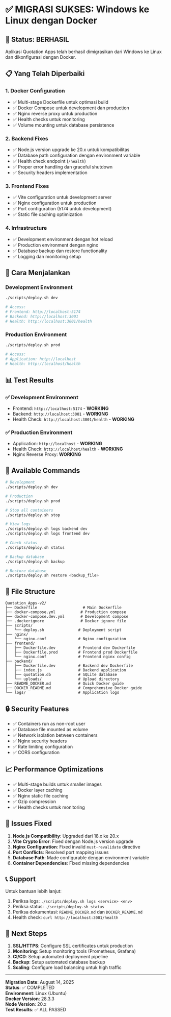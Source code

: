 # ✅ MIGRASI SUKSES: Windows ke Linux dengan Docker

## 🎉 Status: BERHASIL

Aplikasi Quotation Apps telah berhasil dimigrasikan dari Windows ke Linux dan dikonfigurasi dengan Docker.

## 📋 Yang Telah Diperbaiki

### 1. **Docker Configuration**
- ✅ Multi-stage Dockerfile untuk optimasi build
- ✅ Docker Compose untuk development dan production
- ✅ Nginx reverse proxy untuk production
- ✅ Health checks untuk monitoring
- ✅ Volume mounting untuk database persistence

### 2. **Backend Fixes**
- ✅ Node.js version upgrade ke 20.x untuk kompatibilitas
- ✅ Database path configuration dengan environment variable
- ✅ Health check endpoint (`/health`)
- ✅ Proper error handling dan graceful shutdown
- ✅ Security headers implementation

### 3. **Frontend Fixes**
- ✅ Vite configuration untuk development server
- ✅ Nginx configuration untuk production
- ✅ Port configuration (5174 untuk development)
- ✅ Static file caching optimization

### 4. **Infrastructure**
- ✅ Development environment dengan hot reload
- ✅ Production environment dengan nginx
- ✅ Database backup dan restore functionality
- ✅ Logging dan monitoring setup

## 🚀 Cara Menjalankan

### Development Environment
```bash
./scripts/deploy.sh dev

# Access:
# Frontend: http://localhost:5174
# Backend: http://localhost:3001
# Health: http://localhost:3001/health
```

### Production Environment
```bash
./scripts/deploy.sh prod

# Access:
# Application: http://localhost
# Health: http://localhost/health
```

## 📊 Test Results

### ✅ Development Environment
- Frontend: `http://localhost:5174` - **WORKING**
- Backend: `http://localhost:3001` - **WORKING**
- Health Check: `http://localhost:3001/health` - **WORKING**

### ✅ Production Environment
- Application: `http://localhost` - **WORKING**
- Health Check: `http://localhost/health` - **WORKING**
- Nginx Reverse Proxy: **WORKING**

## 🔧 Available Commands

```bash
# Development
./scripts/deploy.sh dev

# Production
./scripts/deploy.sh prod

# Stop all containers
./scripts/deploy.sh stop

# View logs
./scripts/deploy.sh logs backend dev
./scripts/deploy.sh logs frontend dev

# Check status
./scripts/deploy.sh status

# Backup database
./scripts/deploy.sh backup

# Restore database
./scripts/deploy.sh restore <backup_file>
```

## 📁 File Structure

```
Quotation_Apps-v2/
├── Dockerfile                    # Main Dockerfile
├── docker-compose.yml           # Production compose
├── docker-compose.dev.yml       # Development compose
├── .dockerignore                # Docker ignore file
├── scripts/
│   └── deploy.sh               # Deployment script
├── nginx/
│   └── nginx.conf              # Nginx configuration
├── frontend/
│   ├── Dockerfile.dev          # Frontend dev Dockerfile
│   ├── Dockerfile.prod         # Frontend prod Dockerfile
│   └── nginx.conf              # Frontend nginx config
├── backend/
│   ├── Dockerfile.dev          # Backend dev Dockerfile
│   ├── index.js                # Backend application
│   ├── quotation.db            # SQLite database
│   └── uploads/                # Upload directory
├── README_DOCKER.md            # Quick Docker guide
├── DOCKER_README.md            # Comprehensive Docker guide
└── logs/                       # Application logs
```

## 🔒 Security Features

- ✅ Containers run as non-root user
- ✅ Database file mounted as volume
- ✅ Network isolation between containers
- ✅ Nginx security headers
- ✅ Rate limiting configuration
- ✅ CORS configuration

## 📈 Performance Optimizations

- ✅ Multi-stage builds untuk smaller images
- ✅ Docker layer caching
- ✅ Nginx static file caching
- ✅ Gzip compression
- ✅ Health checks untuk monitoring

## 🐛 Issues Fixed

1. **Node.js Compatibility**: Upgraded dari 18.x ke 20.x
2. **Vite Crypto Error**: Fixed dengan Node.js version upgrade
3. **Nginx Configuration**: Fixed invalid `must-revalidate` directive
4. **Port Conflicts**: Resolved port mapping issues
5. **Database Path**: Made configurable dengan environment variable
6. **Container Dependencies**: Fixed missing dependencies

## 📞 Support

Untuk bantuan lebih lanjut:
1. Periksa logs: `./scripts/deploy.sh logs <service> <env>`
2. Periksa status: `./scripts/deploy.sh status`
3. Periksa dokumentasi: `README_DOCKER.md` dan `DOCKER_README.md`
4. Health check: `curl http://localhost:3001/health`

## 🎯 Next Steps

1. **SSL/HTTPS**: Configure SSL certificates untuk production
2. **Monitoring**: Setup monitoring tools (Prometheus, Grafana)
3. **CI/CD**: Setup automated deployment pipeline
4. **Backup**: Setup automated database backup
5. **Scaling**: Configure load balancing untuk high traffic

---

**Migration Date**: August 14, 2025  
**Status**: ✅ COMPLETED  
**Environment**: Linux (Ubuntu)  
**Docker Version**: 28.3.3  
**Node Version**: 20.x  
**Test Results**: ✅ ALL PASSED
